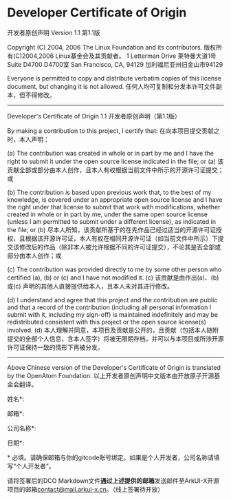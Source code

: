 # Developer Certificate of Origin 
 开发者原创声明 
 Version 1.1 
 第1.1版 

 Copyright (C) 2004, 2006 The Linux Foundation and its contributors. 
 版权所有(C)2004,2006 Linux基金会及其贡献者。 
 1 Letterman Drive 
 莱特曼大道1号 
 Suite D4700 
 D4700室 
 San Francisco, CA, 94129 
 加利福尼亚州旧金山市94129 

 Everyone is permitted to copy and distribute verbatim copies of this license document, but changing it is not allowed. 
 任何人均可复制和分发本许可文件副本，但不得修改。 
***************************************************

 Developer's Certificate of Origin 1.1 
 开发者原创声明（第1.1版） 

 By making a contribution to this project, I certify that: 
 在向本项目提交贡献之时，本人声明： 

 (a) The contribution was created in whole or in part by me and I have the right to submit it under the open source license indicated in the file; or 
 (a) 该贡献全部或部分由本人创作，且本人有权根据当前文件中所示的开源许可证提交；或 

 (b) The contribution is based upon previous work that, to the best of my knowledge, is covered under an appropriate open source license and I have the right under that license to submit that work with modifications, whether created in whole or in part by me, under the same open source license (unless I am permitted to submit under a different license), as indicated in the file; or 
 (b) 尽本人所知，该贡献所基于的在先作品已经过适当的开源许可证授权，且根据该开源许可证，本人有权在相同开源许可证（如当前文件中所示）下提交该修改后的作品（除非本人被允许根据不同的许可证提交），不论其是否全部或部分由本人创作；或 

 (c) The contribution was provided directly to me by some other person who certified (a), (b) or (c) and I have not modified it. 
 (c) 该贡献是由作出(a)、(b) 或(c) 声明的其他人直接提供给本人，且本人未对其进行修改。 

 (d) I understand and agree that this project and the contribution are public and that a record of the contribution (including all personal information I submit with it, including my sign-off) is maintained indefinitely and may be redistributed consistent with this project or the open source license(s) involved. 
 (d) 本人理解并同意，本项目及贡献是公开的，且贡献（包括本人随附提交的全部个人信息，含本人签字）将被无限期存档，并可以与本项目或所涉开源许可证保持一致的情形下再被分发。 

***************************************************
 Above Chinese version of the Developer's Certificate of Origin is translated by the OpenAtom Foundation. 
 以上开发者原创声明中文版本由开放原子开源基金会翻译。

 

姓名\*:

邮箱\*:

公司名称\*:

日期\*:

\* 必填。请确保邮箱与你的gitcode账号绑定。如果是个人开发者，公司名称请填写“个人开发者”。

请将签署后的DCO Markdown文件**通过上述提供的邮箱**发送邮件至ArkUI-X开源项目的邮箱[contact@mail.arkui-x.cn](mailto:contact@mail.arkui-x.cn)。（线上签署待开放）